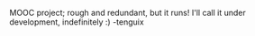 MOOC project; rough and redundant, but it runs!
I'll call it under development, indefinitely :)
-tenguix
